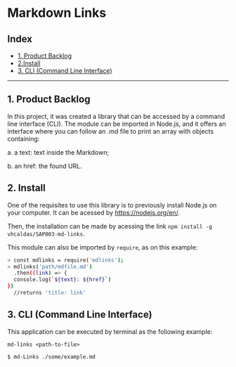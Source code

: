 # Markdown Links

## Index

* [1. Product Backlog](#1-product-backlog)
* [2.Install](#1-install)
* [3. CLI (Command Line Interface)](#3-command-line-interface)


***

## 1. Product Backlog

In this project, it was created a library that can be accessed by a command line interface (CLI). The module can be imported in Node.js, and it offers an interface where you can follow an .md file to print an array with objects containing:

a. a text: text inside the Markdown;

b. an href: the found URL.

## 2. Install

One of the requisites to use this library is to previously install Node.js on your computer. It can be acessed by https://nodejs.org/en/.  

Then, the installation can be made by acessing the link ```npm install -g vhcaldas/SAP003-md-links```.

This module can also be imported by ```require```, as on this example:

```sh
> const mdlinks = require('mdlinks');
> mdlinks('path/mdfile.md')
  .then((link) => {
  console.log(`${text}: ${href}`)
})
  //returns 'title: link'
```

## 3. CLI (Command Line Interface)

This application can be executed by terminal as the following example:

```
md-links <path-to-file>
```
```
$ md-Links ./some/example.md
```
